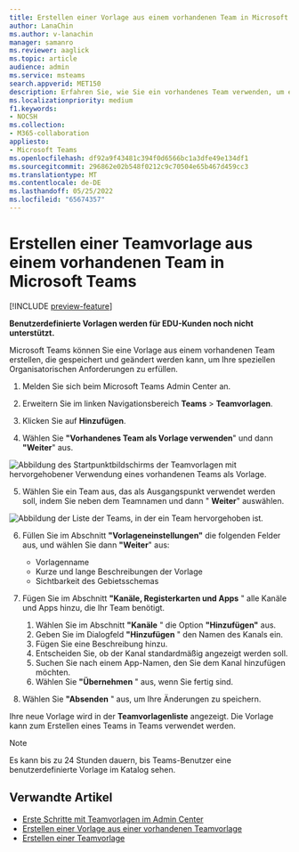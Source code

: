 ```yaml
---
title: Erstellen einer Vorlage aus einem vorhandenen Team in Microsoft Teams
author: LanaChin
ms.author: v-lanachin
manager: samanro
ms.reviewer: aaglick
ms.topic: article
audience: admin
ms.service: msteams
search.appverid: MET150
description: Erfahren Sie, wie Sie ein vorhandenes Team verwenden, um eine neue Vorlage in Microsoft Teams zu erstellen.
ms.localizationpriority: medium
f1.keywords:
- NOCSH
ms.collection:
- M365-collaboration
appliesto:
- Microsoft Teams
ms.openlocfilehash: df92a9f43481c394f0d6566bc1a3dfe49e134df1
ms.sourcegitcommit: 296862e02b548f0212c9c70504e65b467d459cc3
ms.translationtype: MT
ms.contentlocale: de-DE
ms.lasthandoff: 05/25/2022
ms.locfileid: "65674357"
---
```

# <a name="create-a-team-template-from-an-existing-team-in-microsoft-teams"></a>Erstellen einer Teamvorlage aus einem vorhandenen Team in Microsoft Teams

[!INCLUDE [preview-feature](includes/preview-feature.md)]

**Benutzerdefinierte Vorlagen werden für EDU-Kunden noch nicht unterstützt.**

Microsoft Teams können Sie eine Vorlage aus einem vorhandenen Team erstellen, die gespeichert und geändert werden kann, um Ihre speziellen Organisatorischen Anforderungen zu erfüllen.

1. Melden Sie sich beim Microsoft Teams Admin Center an.

2. Erweitern Sie im linken Navigationsbereich **Teams** >  **Teamvorlagen**.

3. Klicken Sie auf **Hinzufügen**.

4. Wählen Sie **"Vorhandenes Team als Vorlage verwenden**" und dann **"Weiter**" aus.

 ![Abbildung des Startpunktbildschirms der Teamvorlagen mit hervorgehobener Verwendung eines vorhandenen Teams als Vorlage.](media/team-existing-team-as-template.png)

5. Wählen Sie ein Team aus, das als Ausgangspunkt verwendet werden soll, indem Sie neben dem Teamnamen und dann " **Weiter**" auswählen.

![Abbildung der Liste der Teams, in der ein Team hervorgehoben ist.](media/team-existing-team-selection.png)

6. Füllen Sie im Abschnitt **"Vorlageneinstellungen"** die folgenden Felder aus, und wählen Sie dann **"Weiter**" aus:
    - Vorlagenname
    - Kurze und lange Beschreibungen der Vorlage
    - Sichtbarkeit des Gebietsschemas  
  
7. Fügen Sie im Abschnitt **"Kanäle, Registerkarten und Apps** " alle Kanäle und Apps hinzu, die Ihr Team benötigt.

    1. Wählen Sie im Abschnitt **"Kanäle** " die Option **"Hinzufügen"** aus.
    2. Geben Sie im Dialogfeld **"Hinzufügen** " den Namen des Kanals ein.
    3. Fügen Sie eine Beschreibung hinzu.
    4. Entscheiden Sie, ob der Kanal standardmäßig angezeigt werden soll.
    5. Suchen Sie nach einem App-Namen, den Sie dem Kanal hinzufügen möchten.
    6. Wählen Sie **"Übernehmen** " aus, wenn Sie fertig sind.

8. Wählen Sie **"Absenden** " aus, um Ihre Änderungen zu speichern.

Ihre neue Vorlage wird in der **Teamvorlagenliste** angezeigt. Die Vorlage kann zum Erstellen eines Teams in Teams verwendet werden.

> [!Note]
> Es kann bis zu 24 Stunden dauern, bis Teams-Benutzer eine benutzerdefinierte Vorlage im Katalog sehen.

## <a name="related-articles"></a>Verwandte Artikel

- [Erste Schritte mit Teamvorlagen im Admin Center](get-started-with-teams-templates-in-the-admin-console.md)
- [Erstellen einer Vorlage aus einer vorhandenen Teamvorlage](create-template-from-existing-template.md)
- [Erstellen einer Teamvorlage](create-a-team-template.md)
